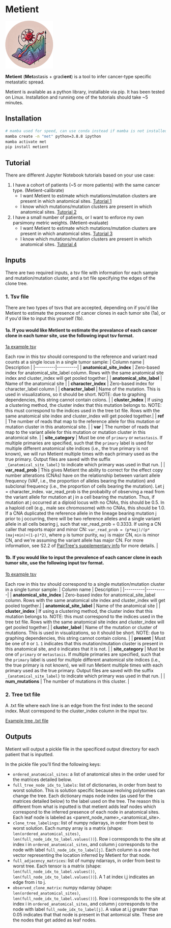 # Metient
<img src="metient/logo.png" width="150">

**Metient** (**Met**astasis + gradi**ent**) is a tool to infer cancer-type specific metastatic spread.

Metient is available as a python library, installable via pip. It has been tested on Linux. Installation and running one of the tutorials should take ~5 minutes.

## Installation

```bash
# mamba used for speed, can use conda instead if mamba is not installed
mamba create -n "met" python=3.8.8 ipython
mamba activate met
pip install metient
```

## Tutorial

There are different Jupyter Notebook tutorials based on your use case:
1. I have a cohort of patients (~5 or more patients) with the same cancer type. (Metient-calibrate)
   - I want Metient to estimate which mutations/mutation clusters are present in which anatomical sites. [Tutorial 1](tutorial/1_metient_calibrate_infer_observed_clones_label_clone_tree_tutorial.ipynb)
   - I know which mutations/mutation clusters are present in which anatomical sites.  [Tutorial 2](tutorial/2_metient_calibrate_label_clone_tree_tutorial.ipynb)
3. I have a small number of patients, or I want to enforce my own parsimony metric weights. (Metient-evaluate)
   - I want Metient to estimate which mutations/mutation clusters are present in which anatomical sites. [Tutorial 3](tutorial/3_metient_evaluate_infer_observed_clones_label_clone_tree_tutorial.ipynb)
   - I know which mutations/mutation clusters are present in which anatomical sites. [Tutorial 4](tutorial/4_metient_evaluate_label_clone_tree_tutorial.ipynb)
## Inputs
There are two required inputs, a tsv file with information for each sample and mutation/mutation cluster, and a txt file specifying the edges of the clone tree.

### 1. **Tsv file**

There are two types of tsvs that are accepted, depending on if you'd like Metient to estimate the presence of cancer clones in each tumor site (1a), or if you'd like to input this yourself (1b). 

#### 1a. If you would like Metient to estimate the prevalance of each cancer clone in each tumor site, use the following input tsv format.

[1a example tsv](tutorial/inputs/A_SNVs.tsv)

Each row in this tsv should correspond to the reference and variant read counts at a single locus in a single tumor sample:
| Column name | Description |
|----------|----------|
| **anatomical_site_index** | Zero-based index for anatomical_site_label column. Rows with the same anatomical site index and cluster_index will get pooled together.| 
| **anatomical_site_label** | Name of the anatomical site |
| **character_index** | Zero-based index for character_label column |
| **character_label** | Name of the mutation. This is used in visualizations, so it should be short. NOTE: due to graphing dependencies, this string cannot contain colons. |
| **cluster_index** | If using a clustering method, the cluster index that this mutation belongs to. NOTE: this must correspond to the indices used in the tree txt file. Rows with the same anatomical site index and cluster_index will get pooled together.|
| **ref** | The number of reads that map to the reference allele for this mutation or mutation cluster in this anatomical site. |
| **var** | The number of reads that map to the variant allele for this mutation or mutation cluster in this anatomical site. |
| **site_category** | Must be one of `primary` or `metastasis`. If multiple primaries are specified, such that the `primary` label is used for multiple different anatomical site indices (i.e., the true primary is not known), we will run Metient multiple times with each primary used as the true primary. Output files are saved with the suffix `_{anatomical_site_label}` to indicate which primary was used in that run. |
| **var_read_prob** | This gives Metient the ability to correct for the effect copy number alterations (CNAs) have on the relationship between variant allele frequency (VAF, i.e., the proportion of alleles bearing the mutation) and subclonal frequency (i.e., the proportion of cells bearing the mutation). Let j = character_index. var_read_prob is the probabilty of observing a read from the variant allele for mutation at j in a cell bearing the mutation. Thus, if mutation at j occurred at a diploid locus with no CNAs, this should be 0.5. In a haploid cell (e.g., male sex chromosome) with no CNAs, this should be 1.0. If a CNA duplicated the reference allele in the lineage bearing mutation j prior to j occurring, there will be two reference alleles and a single variant allele in all cells bearing j, such that var_read_prob = 0.3333. If using a CN caller that reports major and minor CN: `var_read_prob = (p*maj)/(p*(maj+min)+(1-p)*2)`, where `p` is tumor purity, `maj` is major CN, `min` is minor CN, and we're assuming the variant allele has major CN. For more information, see S2.2 of [PairTree's supplementary info](https://aacr.silverchair-cdn.com/aacr/content_public/journal/bloodcancerdiscov/3/3/10.1158_2643-3230.bcd-21-0092/9/bcd-21-0092_supplementary_information_suppsm_sf1-sf21.pdf?Expires=1709221974&Signature=dJH6~Dg-6gEb-S88i0wDGW28QZn16keQj34Vo2tAvJL2cUJrQo48afpHPp-a2zAwQa~ET6SDgw3hb3ITacB06GDUc3GYCdCgYtfPMjFGwygFj-Q9xf-c44VAvwiyliwsBXK1shZmURlFMwSjzkwRwasuWu50sMNmeJSoVyX3nQ-rRBlK93aDR5s9c0l-p4aGvTi6QmfKJPsxXaHB4Lz5yXSl3Xd~JPK-Y~ltC14epDRb~MiSPWUFCAiYetUXcQ7J7vd6b4XQKT9PnYkjQtUq55tLSoUkOGe5JkJ32NXCeoT~l-XD97pCeDYVDOYzAuOkAG0tDYrPebEh2TGTA3fnbA__&Key-Pair-Id=APKAIE5G5CRDK6RD3PGA) for more details. |


#### 1b. If you would like to input the prevalence of each cancer clone in each tumor site, use the following input tsv format.

[1b example tsv](tutorial/inputs/CRUK0003_SNVs.tsv)

Each row in this tsv should correspond to a single mutation/mutation cluster in a single tumor sample:
| Column name | Description |
|----------|----------|
| **anatomical_site_index** | Zero-based index for anatomical_site_label column. Rows with the same anatomical site index and cluster_index will get pooled together.| 
| **anatomical_site_label** | Name of the anatomical site |
| **cluster_index** | If using a clustering method, the cluster index that this mutation belongs to. NOTE: this must correspond to the indices used in the tree txt file. Rows with the same anatomical site index and cluster_index will get pooled together.|
| **cluster_label** | Name of the mutation or cluster of mutations. This is used in visualizations, so it should be short. NOTE: due to graphing dependencies, this string cannot contain colons. |
| **present** | Must be one of `0` or `1`. `1` indicates that this mutation/mutation cluster is present in this anatomical site, and `0` indicates that it is not. |
| **site_category** | Must be one of `primary` or `metastasis`. If multiple primaries are specified, such that the `primary` label is used for multiple different anatomical site indices (i.e., the true primary is not known), we will run Metient multiple times with each primary used as the true primary. Output files are saved with the suffix `_{anatomical_site_label}` to indicate which primary was used in that run. |
| **num_mutations** | The number of mutations in this cluster. |


### 2. **Tree txt file**
A .txt file where each line is an edge from the first index to the second index. Must correspond to the cluster_index column in the input tsv. 

[Example tree .txt file](tutorial/inputs/A_tree.txt)

## Outputs

Metient will output a pickle file in the specificed output directory for each patient that is inputted. 

In the pickle file you'll find the following keys:
* `ordered_anatomical_sites`: a list of anatomical sites in the order used for the matrices detailed below.
* `full_tree_node_idx_to_labels`: list of dictionaries, in order from best to worst solution. This is solution specific because reolving polytomies can change the tree. Each dictionary maps node index (as used for the matrices detailed below) to the label used on the tree. The reason this is different from what is inputted is that metient adds leaf nodes which correspond to the inferred presence of each node in anatomical sites. Each leaf node is labeled as <parent_node_name>_<anatomical_site>.
* `clone_tree_labelings`: list of numpy ndarrays, in order from best to worst solution. Each numpy array is a matrix (shape: `len(ordered_anatomical_sites)`, `len(full_node_idx_to_label.values())`). Row i corresponds to the site at index i in `ordered_anatomical_sites`, and column j corresponds to the node with label `full_node_idx_to_label[j]`. Each column is a one-hot vector representing the location inferred by Metient for that node.
* `full_adjacency_matrices`: list of numpy ndarrays, in order from best to worst tree. Each tensor is a matrix (shape: `len(full_node_idx_to_label.values())`, `len(full_node_idx_to_label.values())`). A 1 at index i,j indicates an edge from i to j.
* `observed_clone_matrix`: numpy ndarray (shape: `len(ordered_anatomical_sites)`, `len(full_node_idx_to_label.values())`). Row i corresponds to the site at index i in `ordered_anatomical_sites`, and column j corresponds to the node with label `full_node_idx_to_label[j]`. A value at i,j greater than 0.05 indicates that that node is present in that antomical site. These are the nodes that get added as leaf nodes.
